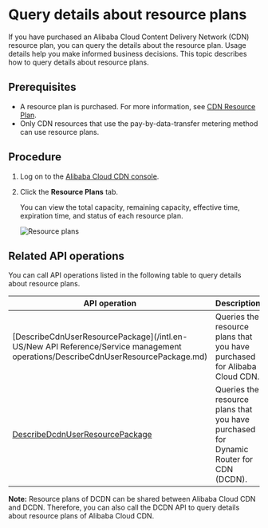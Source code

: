 # Query details about resource plans

If you have purchased an Alibaba Cloud Content Delivery Network \(CDN\) resource plan, you can query the details about the resource plan. Usage details help you make informed business decisions. This topic describes how to query details about resource plans.

## Prerequisites

-   A resource plan is purchased. For more information, see [CDN Resource Plan](https://common-buy-intl.aliyun.com/?commodityCode=+cdn_bag_intl#/buy).
-   Only CDN resources that use the pay-by-data-transfer metering method can use resource plans.

## Procedure

1.  Log on to the [Alibaba Cloud CDN console](https://cdn.console.aliyun.com).
2.  Click the **Resource Plans** tab.

    You can view the total capacity, remaining capacity, effective time, expiration time, and status of each resource plan.

    ![Resource plans](https://static-aliyun-doc.oss-accelerate.aliyuncs.com/assets/img/en-US/2019438951/p51553.png)


## Related API operations

You can call API operations listed in the following table to query details about resource plans.

|API operation|Description|
|-------------|-----------|
|[DescribeCdnUserResourcePackage](/intl.en-US/New API Reference/Service management operations/DescribeCdnUserResourcePackage.md)|Queries the resource plans that you have purchased for Alibaba Cloud CDN.|
|[DescribeDcdnUserResourcePackage]()|Queries the resource plans that you have purchased for Dynamic Router for CDN \(DCDN\).|

**Note:** Resource plans of DCDN can be shared between Alibaba Cloud CDN and DCDN. Therefore, you can also call the DCDN API to query details about resource plans of Alibaba Cloud CDN.

